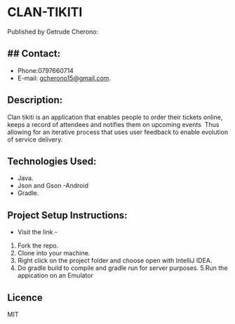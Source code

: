 # CLAN-TIKITI
Published by Getrude Cherono:
## ## Contact:
- Phone:0797660714
- E-mail: gcherono15@gmail.com.
## Description:
Clan tikiti is an application that enables people to order their tickets online, keeps a record of attendees and notifies them on upcoming events ​ Thus allowing for an iterative process that uses user feedback to enable evolution of service delivery.
## Technologies Used:
- Java.
- Json and Gson
-Android
- Gradle.
## Project Setup Instructions:
- Visit the link - 
1. Fork the repo.
2. Clone into your machine.
3. Right click on the project folder and choose open with IntelliJ IDEA.
4. Do gradle build to compile and gradle run for server purposes.
5.Run the appication on an Emulator
## Licence
 MIT
